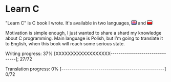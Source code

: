 # Learn C

"Learn C" is C book I wrote. It's available in two languages, [![English](https://github.com/KrzysztofSzewczyk/LearnC/raw/master/common/english.bmp "English")](English) and [![Polish](https://github.com/KrzysztofSzewczyk/LearnC/raw/master/common/polish.bmp "Polish")](Polish)
 
Motivation is simple enough, I just wanted to share a shard my knowledge about C programming.
Main language is Polish, but I'm going to translate it to English, when this book will reach some serious state.

Writing progress: 37% [XXXXXXXXXXXXXXXXXX--------------------------------]; 27/72

Translation progress: 0% [--------------------------------------------------] 0/72
